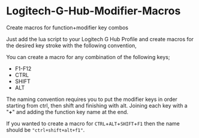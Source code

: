 # Logitech-G-Hub-Modifier-Macros
Create macros for function+modifier key combos

Just add the lua script to your Logitech G Hub Profile and create macros for the desired key stroke with the following convention,

You can create a macro for any combination of the following keys;

 - F1-F12
 - CTRL
 - SHIFT
 - ALT

The naming convention requires you to put the modifier keys in order starting from ctrl, then shift and finishing with alt. Joining each key with a "**+**" and adding the function key name at the end.

If you wanted to create a macro for `CTRL`+`ALT`+`SHIFT`+`F1` then the name should be `"ctrl+shift+alt+f1"`.
